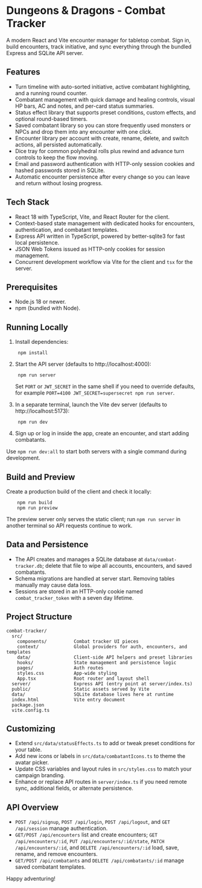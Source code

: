 # Dungeons & Dragons - Combat Tracker

A modern React and Vite encounter manager for tabletop combat. Sign in, build encounters, track initiative, and sync everything through the bundled Express and SQLite API server.

## Features

- Turn timeline with auto-sorted initiative, active combatant highlighting, and a running round counter.
- Combatant management with quick damage and healing controls, visual HP bars, AC and notes, and per-card status summaries.
- Status effect library that supports preset conditions, custom effects, and optional round-based timers.
- Saved combatant library so you can store frequently used monsters or NPCs and drop them into any encounter with one click.
- Encounter library per account with create, rename, delete, and switch actions, all persisted automatically.
- Dice tray for common polyhedral rolls plus rewind and advance turn controls to keep the flow moving.
- Email and password authentication with HTTP-only session cookies and hashed passwords stored in SQLite.
- Automatic encounter persistence after every change so you can leave and return without losing progress.

## Tech Stack

- React 18 with TypeScript, Vite, and React Router for the client.
- Context-based state management with dedicated hooks for encounters, authentication, and combatant templates.
- Express API written in TypeScript, powered by better-sqlite3 for fast local persistence.
- JSON Web Tokens issued as HTTP-only cookies for session management.
- Concurrent development workflow via Vite for the client and `tsx` for the server.

## Prerequisites

- Node.js 18 or newer.
- npm (bundled with Node).

## Running Locally

1. Install dependencies:

        npm install

2. Start the API server (defaults to http://localhost:4000):

        npm run server

   Set `PORT` or `JWT_SECRET` in the same shell if you need to override defaults, for example `PORT=4100 JWT_SECRET=supersecret npm run server`.

3. In a separate terminal, launch the Vite dev server (defaults to http://localhost:5173):

        npm run dev

4. Sign up or log in inside the app, create an encounter, and start adding combatants.

Use `npm run dev:all` to start both servers with a single command during development.

## Build and Preview

Create a production build of the client and check it locally:

        npm run build
        npm run preview

The preview server only serves the static client; run `npm run server` in another terminal so API requests continue to work.

## Data and Persistence

- The API creates and manages a SQLite database at `data/combat-tracker.db`; delete that file to wipe all accounts, encounters, and saved combatants.
- Schema migrations are handled at server start. Removing tables manually may cause data loss.
- Sessions are stored in an HTTP-only cookie named `combat_tracker_token` with a seven day lifetime.

## Project Structure

```
combat-tracker/
  src/
    components/          Combat tracker UI pieces
    context/             Global providers for auth, encounters, and templates
    data/                Client-side API helpers and preset libraries
    hooks/               State management and persistence logic
    pages/               Auth routes
    styles.css           App-wide styling
    App.tsx              Root router and layout shell
  server/                Express API (entry point at server/index.ts)
  public/                Static assets served by Vite
  data/                  SQLite database lives here at runtime
  index.html             Vite entry document
  package.json
  vite.config.ts
```

## Customizing

- Extend `src/data/statusEffects.ts` to add or tweak preset conditions for your table.
- Add new icons or labels in `src/data/combatantIcons.ts` to theme the avatar picker.
- Update CSS variables and layout rules in `src/styles.css` to match your campaign branding.
- Enhance or replace API routes in `server/index.ts` if you need remote sync, additional fields, or alternate persistence.

## API Overview

- `POST /api/signup`, `POST /api/login`, `POST /api/logout`, and `GET /api/session` manage authentication.
- `GET/POST /api/encounters` list and create encounters; `GET /api/encounters/:id`, `PUT /api/encounters/:id/state`, `PATCH /api/encounters/:id`, and `DELETE /api/encounters/:id` load, save, rename, and remove encounters.
- `GET/POST /api/combatants` and `DELETE /api/combatants/:id` manage saved combatant templates.

Happy adventuring!
